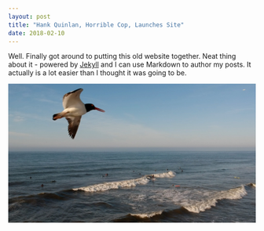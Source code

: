 ```yaml
---
layout: post
title: "Hank Quinlan, Horrible Cop, Launches Site"
date: 2018-02-10
---
```


Well. Finally got around to putting this old website together. Neat thing about it - powered by [Jekyll](http://jekyllrb.com) and I can use Markdown to author my posts. It actually is a lot easier than I thought it was going to be.

![alt text](/images/bird.jpg "Logo Title Text 1")
